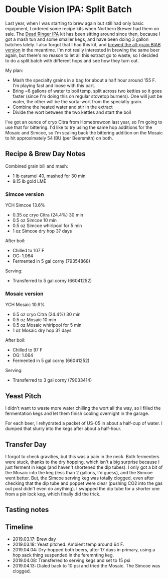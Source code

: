 # Double Vision IPA: Split Batch
Last year, when I was starting to brew again but still had only basic equipment, I ordered some recipe kits when Northern Brewer had them on sale. The [Dead Ringer IPA](https://www.northernbrewer.com/products/dead-ringer-ipa-extract-kit) kit has been sitting around since then, because I got a mash tun and some smaller kegs, and have been doing 3 gallon batches lately. I also forgot that I had this kit, and [brewed the all-grain BIAB version](32-DeadRingerIPA) in the meantime. I'm not really interested in brewing the same beer again, but there's no reason to let all this extract go to waste, so I decided to do a split batch with different hops and see how they turn out.

My plan:
- Mash the specialty grains in a bag for about a half hour around 155 F. I'm playing fast and loose with this part.
- Bring ~6 gallons of water to boil temp, split across two kettles so it goes faster (since I'm doing this on regular stovetop burners). One will just be water, the other will be the sorta-wort from the specialty grain.
- Combine the heated water and stir in the extract
- Divide the wort between the two kettles and start the boil

I've got an ounce of cryo Citra from Homebrewcon last year, so I'm going to use that for bittering. I'd like to try using the same hop additions for the Mosaic and Simcoe, so I'm scaling back the bittering addition on the Mosaic to hit approximately 54 IBU (per Beersmith) on both.

## Recipe & Brew Day Notes
Combined grain bill and mash:
- 1 lb caramel 40, mashed for 30 min
- 9.15 lb gold LME

### Simcoe version
YCH Simcoe 13.6%

- 0.35 oz cryo Citra (24.4%) 30 min
- 0.5 oz Simcoe 10 min
- 0.5 oz Simcoe whirlpool for 5 min
- 1 oz Simcoe dry hop 3? days

After boil:
- Chilled to 107 F
- OG: 1.064
- Fermented in 5 gal corny (79354868)

Serving:
- Transferred to 5 gal corny (66041252)

### Mosaic version
YCH Mosaic 10.9%

- 0.5 oz cryo Citra (24.4%) 30 min
- 0.5 oz Mosaic 10 min
- 0.5 oz Mosaic whirlpool for 5 min
- 1 oz Mosaic dry hop 3? days

After boil:
- Chilled to 97 F
- OG: 1.064
- Fermented in 5 gal corny (66041252)

Serving:
- Transferred to 3 gal corny (79033414)

## Yeast Pitch
I didn't want to waste more water chilling the wort all the way, so I filled the fermentation kegs and let them finish cooling overnight in the garage.

For each beer, I rehydrated a packet of US-05 in about a half-cup of water. I dumped that slurry into the kegs after about a half-hour.

## Transfer Day
I forgot to check gravities, but this was a pain in the neck. Both fermenters were stuck, thanks to the dry hopping, which isn't a big surprise because I just ferment in kegs (and haven't shortened the dip tubes). I only got a bit of the Mosaic into the keg (less than 2 gallons, I'd guess), and the Simcoe went better. But, the Simcoe serving keg was totally clogged, even after checking that the dip tube and poppet were clear (pushing CO2 into the gas out post didn't even do anything). I swapped the dip tube for a shorter one from a pin lock keg, which finally did the trick.

## Tasting notes

## Timeline
- 2019.03.17: Brew day
- 2019.03.18: Yeast pitched. Ambient temp around 64 F.
- 2019.04.04: Dry-hopped both beers, after 17 days in primary, using a hop sack thing suspended in the feremnting keg.
- 2019.04.08: Transferred to serving kegs and set to 15 psi
- 2019.04.13: Dialed back to 10 psi and tried the Mosaic. The Simcoe was clogged.
